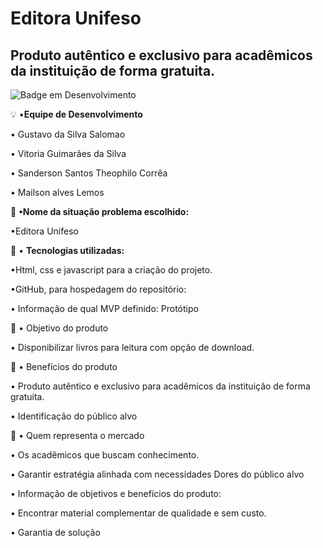 # Editora Unifeso
## Produto autêntico e exclusivo para acadêmicos da instituição de forma gratuita.


![Badge em Desenvolvimento](http://img.shields.io/static/v1?label=STATUS&message=EM%20DESENVOLVIMENTO&color=GREEN&style=for-the-badge)

 💡 •**Equipe de Desenvolvimento**

• Gustavo  da Silva Salomao

• Vitoria Guimarães da Silva 

• Sanderson Santos Theophilo Corrêa 

• Mailson alves Lemos



📌 **•Nome da situação problema escolhido:**

•Editora Unifeso 




📌 • **Tecnologias utilizadas:**

•Html, css e javascript para a criação do projeto.

•GitHub, para hospedagem do repositório:


• Informação de qual MVP definido: Protótipo

🧰  • Objetivo do produto 

 • Disponibilizar livros para leitura com opção de download.

🚀 • Benefícios do produto
 
• Produto autêntico e exclusivo para acadêmicos da instituição de forma gratuita.

•  Identificação do público alvo 

 📝 • Quem representa o mercado

• Os acadêmicos que buscam conhecimento.

• Garantir estratégia alinhada com necessidades
Dores do público alvo 

• Informação de objetivos e benefícios do produto:

• Encontrar material complementar de qualidade e sem custo.

• Garantia de solução


